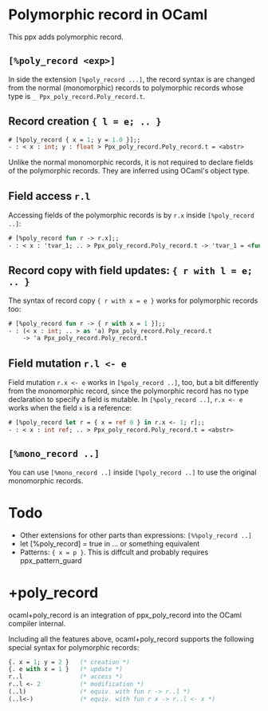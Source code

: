 Polymorphic record in OCaml
=====================================

This ppx adds polymorphic record.

`[%poly_record <exp>]`
-------------------------------------

In side the extension `[%poly_record ...]`, 
the record syntax is are changed from the normal (monomorphic) records
to polymorphic records whose type is `_ Ppx_poly_record.Poly_record.t`.

Record creation `{ l = e; .. }`
--------------------------------------

```ocaml
# [%poly_record { x = 1; y = 1.0 }];;
- : < x : int; y : float > Ppx_poly_record.Poly_record.t = <abstr>
```

Unlike the normal monomorphic records, it is not required to declare
fields of the polymorphic records. They are inferred using OCaml's
object type. 

Field access `r.l`
--------------------------------------

Accessing fields of the polymorphic records is by `r.x` inside
`[%poly_record ..]`:

```ocaml
# [%poly_record fun r -> r.x];;
- : < x : 'tvar_1; .. > Ppx_poly_record.Poly_record.t -> 'tvar_1 = <fun>
```

Record copy with field updates: `{ r with l = e; .. }`
-----------------------------------------------------------

The syntax of record copy `{ r with x = e }` works for polymorphic records too:

```ocaml
# [%poly_record fun r -> { r with x = 1 }];;
- : (< x : int; .. > as 'a) Ppx_poly_record.Poly_record.t 
    -> 'a Ppx_poly_record.Poly_record.t
```

Field mutation `r.l <- e`
--------------------------------

Field mutation `r.x <- e` works in `[%poly_record ..]`, too, but a bit differently from the monomorphic record, since the polymorphic record has no type declaration to specify a field is mutable. In `[%poly_record ..]`, `r.x <- e` works when the field `x` is a reference:

```ocaml
# [%poly_record let r = { x = ref 0 } in r.x <- 1; r];;
- : < x : int ref; .. > Ppx_poly_record.Poly_record.t = <abstr>
```

`[%mono_record ..]`
---------------------------------

You can use `[%mono_record ..]` inside `[%poly_record ..]` to use
the original monomorphic records.

Todo
============

* Other extensions for other parts than expressions: `[%%poly_record ..]`
* let [%poly_record] = true in ... or something equivalent
* Patterns: `{ x = p }`. This is diffcult and probably requires ppx_pattern_guard

+poly_record
====================

ocaml+poly_record is an integration of ppx_poly_record into the OCaml compiler internal.

Including all the features above, ocaml+poly_record supports the following special syntax for polymorphic records:

```ocaml
{. x = 1; y = 2 }   (* creation *)
{. e with x = 1 }   (* update *)
r..l                (* access *)
r..l <- 2           (* modification *)
(..l)               (* equiv. with fun r -> r..l *)
(..l<-)             (* equiv. with fun r x -> r..l <- x *)
```
